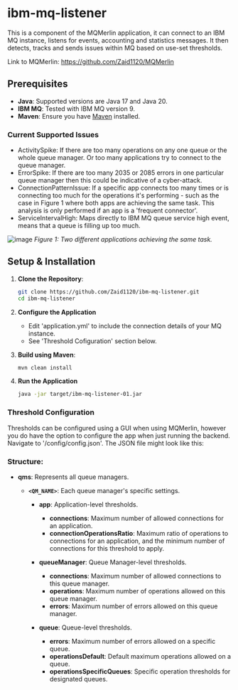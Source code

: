 # ibm-mq-listener

This is a component of the MQMerlin application, it can connect to an IBM MQ instance, listens for events, accounting and statistics messages. It then detects, tracks and sends issues within MQ based on use-set thresholds.

Link to MQMerlin: https://github.com/Zaid1120/MQMerlin


## Prerequisites

- **Java**: Supported versions are Java 17 and Java 20.
- **IBM MQ**: Tested with IBM MQ version 9.
- **Maven**: Ensure you have [Maven](https://maven.apache.org/download.cgi) installed.


### Current Supported Issues
- ActivitySpike: If there are too many operations on any one queue or the whole queue manager. Or too many applications try to connect to the queue manager.
- ErrorSpike: If there are too many 2035 or 2085 errors in one particular queue manager then this could be indicative of a cyber-attack. 
- ConnectionPatternIssue: If a specific app connects too many times or is connecting too much for the operations it's performing - such as the case in Figure 1 where both apps are achieving the same task. This analysis is only performed if an app is a 'frequent connector'.
- ServiceIntervalHigh: Maps directly to IBM MQ queue service high event, means that a queue is filling up too much. 
  
![image](https://github.com/Fergus2299/ibm-mq-listener/assets/114816708/1f1224aa-f7e8-431f-8fc8-0040222d9b22)
*Figure 1: Two different applications achieving the same task.*

## Setup & Installation

1. **Clone the Repository**:

   ```bash
   git clone https://github.com/Zaid1120/ibm-mq-listener.git
   cd ibm-mq-listener

2. **Configure the Application**
   - Edit 'application.yml' to include the connection details of your MQ instance.
   - See 'Threshold Cofiguration' section below.


4. **Build using Maven**:

   ```bash
   mvn clean install

5. **Run the Application**
   ```bash
   java -jar target/ibm-mq-listener-01.jar

   
### Threshold Configuration

Thresholds can be configured using a GUI when using MQMerlin, however you do have the option to configure the app when just running the backend. Navigate to '/config/config.json'. The JSON file might look like this:

### Structure:

- **qms**: Represents all queue managers.
  
  - **`<QM_NAME>`**: Each queue manager's specific settings.
  
    - **app**: Application-level thresholds.
      - **connections**: Maximum number of allowed connections for an application.
      - **connectionOperationsRatio**: Maximum ratio of operations to connections for an application, and the minimum number of connections for this threshold to apply.
      
    - **queueManager**: Queue Manager-level thresholds.
      - **connections**: Maximum number of allowed connections to this queue manager.
      - **operations**: Maximum number of operations allowed on this queue manager.
      - **errors**: Maximum number of errors allowed on this queue manager.
      
    - **queue**: Queue-level thresholds.
      - **errors**: Maximum number of errors allowed on a specific queue.
      - **operationsDefault**: Default maximum operations allowed on a queue.
      - **operationsSpecificQueues**: Specific operation thresholds for designated queues.
